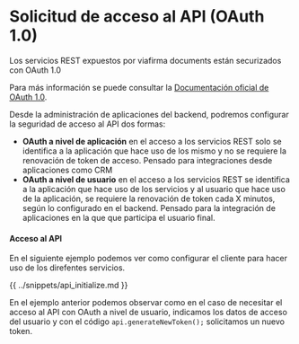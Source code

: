 # Solicitud de acceso al API (OAuth 1.0)

Los servicios REST expuestos por viafirma documents están securizados con OAuth 1.0 

Para más información se puede consultar la [Documentación oficial de OAuth 1.0](http://oauth.net/core/1.0/).

Desde la administración de aplicaciones del backend, podremos configurar la seguridad de acceso al API dos formas:

* **OAuth a nivel de aplicación** en el acceso a los servicios REST solo se identifica a la aplicación que hace uso de los mismo y no se requiere la renovación de token de acceso. Pensado para integraciones desde aplicaciones como CRM
* **OAuth a nivel de usuario** en el acceso a los servicios REST se identifica a la aplicación que hace uso de los servicios y al usuario que hace uso de la aplicación, se requiere la renovación de token cada X minutos, según lo configurado en el backend. Pensado para la integración de aplicaciones en la que que participa el usuario final.

#### Acceso al API

En el siguiente ejemplo podemos ver como configurar el cliente para hacer uso de los direfentes servicios. 

{{ ../snippets/api_initialize.md }}

En el ejemplo anterior podemos observar como en el caso de necesitar el acceso al API con OAuth a nivel de usuario, indicamos los datos de acceso del usuario y con el código ```api.generateNewToken();``` solicitamos un nuevo token.